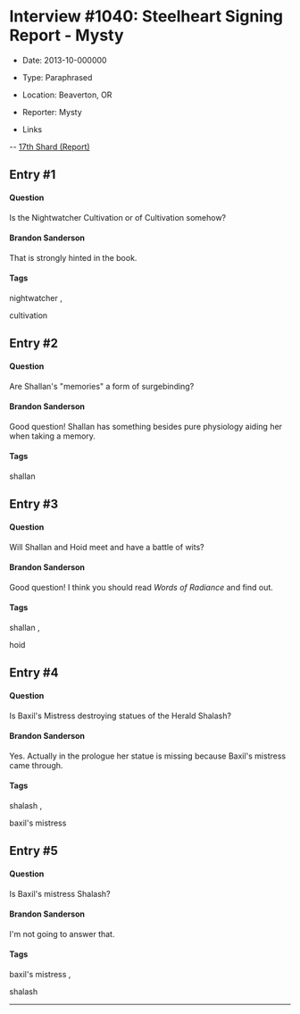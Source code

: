 # Interview #1040: Steelheart Signing Report - Mysty

- Date: 2013-10-000000

- Type: Paraphrased

- Location: Beaverton, OR

- Reporter: Mysty

- Links

-- [17th Shard (Report)](http://www.17thshard.com/forum/topic/4273-portland-steelheart-signing/)


## Entry #1

#### Question

Is the Nightwatcher Cultivation or of Cultivation somehow?

#### Brandon Sanderson

That is strongly hinted in the book.

#### Tags

nightwatcher
,

cultivation

## Entry #2

#### Question

Are Shallan's "memories" a form of surgebinding?

#### Brandon Sanderson

Good question! Shallan has something besides pure physiology aiding her when taking a memory.

#### Tags

shallan

## Entry #3

#### Question

Will Shallan and Hoid meet and have a battle of wits?

#### Brandon Sanderson

Good question! I think you should read
*Words of Radiance*
and find out.

#### Tags

shallan
,

hoid

## Entry #4

#### Question

Is Baxil's Mistress destroying statues of the Herald Shalash?

#### Brandon Sanderson

Yes. Actually in the prologue her statue is missing because Baxil's mistress came through.

#### Tags

shalash
,

baxil's mistress

## Entry #5

#### Question

Is Baxil's mistress Shalash?

#### Brandon Sanderson

I'm not going to answer that.

#### Tags

baxil's mistress
,

shalash


---

